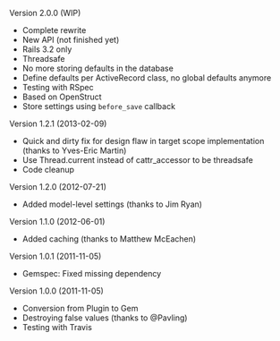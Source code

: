 Version 2.0.0 (WIP)

- Complete rewrite
- New API (not finished yet)
- Rails 3.2 only
- Threadsafe
- No more storing defaults in the database
- Define defaults per ActiveRecord class, no global defaults anymore
- Testing with RSpec
- Based on OpenStruct
- Store settings using `before_save` callback


Version 1.2.1 (2013-02-09)

- Quick and dirty fix for design flaw in target scope implementation (thanks to Yves-Eric Martin)
- Use Thread.current instead of cattr_accessor to be threadsafe
- Code cleanup


Version 1.2.0 (2012-07-21)

- Added model-level settings (thanks to Jim Ryan)


Version 1.1.0 (2012-06-01)

- Added caching (thanks to Matthew McEachen)


Version 1.0.1 (2011-11-05)

- Gemspec: Fixed missing dependency


Version 1.0.0 (2011-11-05)

- Conversion from Plugin to Gem
- Destroying false values (thanks to @Pavling)
- Testing with Travis